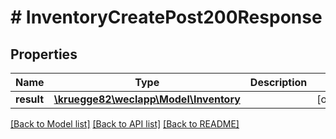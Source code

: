 # # InventoryCreatePost200Response

## Properties

Name | Type | Description | Notes
------------ | ------------- | ------------- | -------------
**result** | [**\kruegge82\weclapp\Model\Inventory**](Inventory.md) |  | [optional]

[[Back to Model list]](../../README.md#models) [[Back to API list]](../../README.md#endpoints) [[Back to README]](../../README.md)
